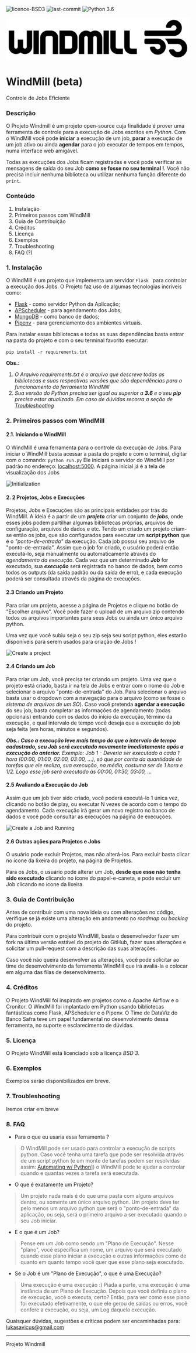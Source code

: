 ![licence-BSD3](https://img.shields.io/github/license/Lukasavicus/WindMill) 
![last-commit](https://img.shields.io/github/last-commit/Lukasavicus/WindMill)
![Python 3.6](https://img.shields.io/badge/python-3.6-blue.svg)

<p align="center"><img src="readme_files/windmill_black.png"/></p>

# WindMill (beta)

Controle de Jobs Eficiente

### Descrição
O Projeto Windmill é um projeto open-source cuja finalidade é prover uma ferramenta de controle para a execução de Jobs escritos em *Python*. Com o WindMill você pode **iniciar** a execução de um job, **parar** a execução de um job ativo ou ainda **agendar** para o job executar de tempos em tempos, numa interface web amigável.

Todas as execuções dos Jobs ficam registradas e você pode verificar as mensagens de saída do seu Job **como se fosse no seu terminal !**. Você não precisa incluir nenhuma biblioteca ou utilizar nenhuma função diferente do ```print```.

### Conteúdo
1. Instalação
2. Primeiros passos com WindMill
3. Guia de Contribuição
4. Créditos
5. Licença
6. Exemplos
7. Troubleshooting
8. FAQ (?)

### 1. Instalação
O WindMill é um projeto que implementa um servidor ```Flask ``` para controlar a execução dos Jobs. O Projeto faz uso de algumas tecnologias incríveis como:
- [Flask](https://flask.palletsprojects.com/en/1.1.x/) - como servidor Python da Aplicação;
- [APScheduler](https://apscheduler.readthedocs.io/en/stable/) - para agendamento dos Jobs;
- [MongoDB](https://www.mongodb.com/) - como banco de dados;
- [Pipenv](https://pipenv-fork.readthedocs.io/en/latest/) - para gerenciamento dos ambientes virtuais.

Para instalar essas bibliotecas e todas as suas dependências basta entrar na pasta do projeto e com o seu terminal favorito executar:

```pip install -r requirements.txt```

**Obs.:**
1. *O Arquivo requirements.txt é o arquivo que descreve todas as bibliotecas e suas respectivas versões que são dependências para o funcionamento da ferramenta WindMill*
2. *Sua versão do Python precisa ser igual ou superior a **3.6** e o seu **pip** precisa estar atualizado. Em caso de dúvidas recorra a seção de [Troubleshooting](#)*

### 2. Primeiros passos com WindMill
#### 2.1. Iniciando o WindMill
O WindMill é uma ferramenta para o controle da execução de Jobs. Para iniciar o WindMill basta acessar a pasta do projeto e com o terminal, digitar com o comando:
```python run.py```
Ele iniciará o servidor do WindMill por padrão no endereço: [localhost:5000](localhost:5000).
A página inicial já é a tela de visualização dos Jobs

![Initialization](readme_files/init.gif)

#### 2. 2 Projetos, Jobs e Execuções
Projetos, Jobs e Execuções são as principais entidades por trás do WindMill.
A ideia é a partir de um ***projeto*** criar um conjunto de ***jobs***, onde esses jobs podem partilhar algumas bibliotecas próprias, arquivos de configuração, arquivos de dados e etc.
Tendo um criado um projeto criam-se então os jobs, que são configurados para executar um **script python** que é o *"ponto-de-entrada"* da execução. Cada job possui seu arquivo de "ponto-de-entrada".
Assim que o job for criado, o usuário poderá então executá-lo, seja manualmente ou automaticamente através do *agendamento da execução*. Cada vez que um determinado ***Job*** for executado, sua ***execução*** será registrada no banco de dados, bem como todos os outputs (da saída padrão ou da saída de erro), e cada execução poderá ser consultada através da página de execuções.

#### 2.3 Criando um Projeto

Para criar um projeto, acesse a página de Projetos e clique no botão de "Escolher arquivo". Você pode fazer o upload de um arquivo zip contendo todos os arquivos importantes para seus Jobs ou ainda um único arquivo python.

Uma vez que você subiu seja o seu zip seja seu script python, eles estarão disponíveis para serem usados para criação de Jobs !

![Create a project](readme_files/project.gif)

#### 2.4 Criando um Job

Para criar um Job, você precisa ter criando um projeto. Uma vez que o projeto está criado, basta ir na tela de Jobs e entrar com o nome do Job e selecionar o arquivo "ponto-de-entrada" do Job. Para selecionar o arquivo basta usar o dropdown com a navegação para o arquivo (como se fosse o *sistema de arquivos de um SO*).
Caso você pretenda **agendar a execução** do seu job, basta completar as informações de agendamento (todas opcionais) entrando com os dados do início da execução, término da execução, e qual intervalo de tempo você deseja que a execução do job seja feita (em horas, minutos e segundos).

***Obs.: Caso a execução leve mais tempo do que o intervalo de tempo cadastrado, seu Job será executado novamente imediatamente após a execução do anterior.***
*Exemplo: Job 1 - Deveria ser executado a cada 1 hora (00:00, 01:00, 02:00, 03:00, ...), só que por conta da quantidade de tarefas que ele realiza, sua execução, na média, costuma ser de 1 hora e 1/2. Logo esse job será executado às 00:00, 01:30, 03:00, ...*

#### 2.5 Avaliando a Execução do Job

Assim que um job tiver sido criado,  você poderá executá-lo 1 única vez, clicando no botão de play, ou executar N vezes de acordo com o tempo do agendamento. Cada execução irá gerar um novo registro no banco de dados e você pode consultar as execuções na página de execuções.

![Create a Job and Running](readme_files/job_and_run.gif)

#### 2.6 Outras ações para Projetos e Jobs

O usuário pode excluir Projetos, mas não alterá-los. Para excluir basta clicar no ícone da lixeira do projeto, na página de Projetos.

Para os Jobs, o usuário pode alterar um Job, **desde que esse não tenha sido executado** clicando no ícone do papel-e-caneta, e pode excluir um Job clicando no ícone da lixeira.

### 3.  Guia de Contribuição

Antes de contribuir com uma nova ideia ou com alterações no código, verifique se já existe uma alteração em andamento no *roadmap* ou *backlog* do projeto.

Para contribuir com o projeto WindMill, basta o desenvolvedor fazer um fork na última versão estável do projeto do GitHub, fazer suas alterações e solicitar um pull-request com a descrição das suas alterações.

Caso você não queira desenvolver as alterações, você pode solicitar ao time de desenvolvimento da ferramenta WindMill que irá avaliá-la e colocar em alguma das filas de desenvolvimento.

### 4. Créditos

O Projeto WindMill foi inspirado em projetos como o Apache Airflow e o Cronitor.
O WindMill foi implantado em Python usando bibliotecas fantásticas como Flask, APScheduler e o Pipenv.
O Time de DataViz do Banco Safra teve um papel fundamental no desenvolvimento dessa ferramenta, no suporte e esclarecimento de dúvidas.

### 5. Licença

O Projeto WindMill está licenciado sob a licença *BSD 3*.

### 6. Exemplos

Exemplos serão disponibilizados em breve.

### 7. Troubleshooting

Iremos criar em breve

### 8. FAQ

- Para o que eu usaria essa ferramenta ?
> O WindMill pode ser usado para controlar a execução de scripts python. Caso você tenha uma tarefa que pode ser resolvida através de um script python (e um monte de tarefas podem ser resolvidas assim: [Automating w/ Python](https://automatetheboringstuff.com/)]) o WindMill pode te ajudar a controlar quando e quantas vezes a tarefa será executada.

- O que é exatamente um Projeto?
> Um projeto nada mais é do que uma pasta com alguns arquivos dentro, ou somente um único arquivo python. Um projeto deve ter pelo menos um arquivo python que será o "ponto-de-entrada" da aplicação, ou seja, será o primeiro arquivo a ser executado quando o seu Job iniciar.

- E o que é um Job?
> Pense em um Job como sendo um "Plano de Execução". Nesse "plano", você especifica um nome, um arquivo que será executado quando esse plano iniciar a execução e outras informações como de quanto em quanto tempo você quer que esse plano seja executado.

- Se o Job é um "Plano de Execução", o que é uma Execução?
> Uma execução é uma execução :)
> Piada a parte, uma execução é uma instância de um Plano de Execução. Depois que você definiu o plano de execução, você o executa, certo? Então, para ver como esse plano foi executado efetivamente, o que ele gerou de saídas ou erros, você confere a execução, ou seja, um Log daquela execução.


Quaisquer dúvidas, sugestões e críticas podem ser encaminhadas para: lukasavicus@gmail.com

---
Projeto Windmill

